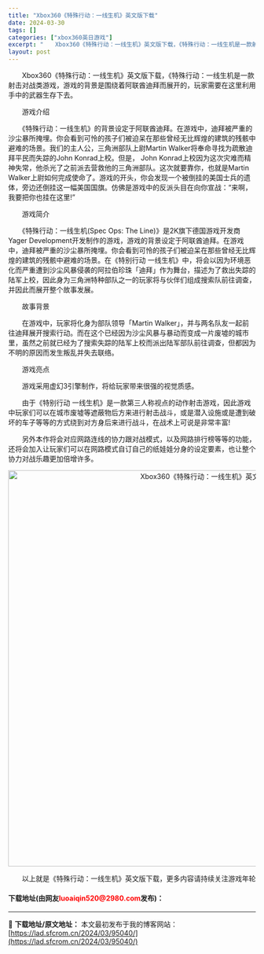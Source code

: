 ```yaml
---
title: "Xbox360《特殊行动：一线生机》英文版下载"
date: 2024-03-30
tags: []
categories: ["xbox360英日游戏"]
excerpt: "　　Xbox360《特殊行动：一线生机》英文版下载，《特殊行动：一线生机是一款射击对战类游戏，游戏的背景是围绕着阿联酋迪拜而展开的，玩家需要在这里利用手中的武器生存下去。 　　游戏介绍 　　《特殊行动：一线生机》的背景设定于阿联酋迪拜。在游戏中，迪拜被严重的沙尘暴所掩埋。你会看到可怜的孩子们被迫呆在&hellip;"
layout: post
---
```


 <p>　　Xbox360《特殊行动：一线生机》英文版下载，《特殊行动：一线生机是一款射击对战类游戏，游戏的背景是围绕着阿联酋迪拜而展开的，玩家需要在这里利用手中的武器生存下去。</p> <p>　　游戏介绍</p> <p>　　《特殊行动：一线生机》的背景设定于阿联酋迪拜。在游戏中，迪拜被严重的沙尘暴所掩埋。你会看到可怜的孩子们被迫呆在那些曾经无比辉煌的建筑的残骸中避难的场景。我们的主人公，三角洲部队上尉Martin Walker将奉命寻找为疏散迪拜平民而失踪的John Konrad上校。但是， John Konrad上校因为这次灾难而精神失常，他杀光了之前派去营救他的三角洲部队。这次就要靠你，也就是Martin Walker上尉如何完成使命了。游戏的开头，你会发现一个被倒挂的美国士兵的遗体，旁边还倒挂这一幅美国国旗。仿佛是游戏中的反派头目在向你宣战：&ldquo;来啊，我要把你也挂在这里!&rdquo;</p> <p>　　游戏简介</p> <p>　　《特殊行动：一线生机(Spec Ops: The Line)》是2K旗下德国游戏开发商Yager Development开发制作的游戏，游戏的背景设定于阿联酋迪拜。在游戏中，迪拜被严重的沙尘暴所掩埋。你会看到可怜的孩子们被迫呆在那些曾经无比辉煌的建筑的残骸中避难的场景。在《特别行动 一线生机》中，将会以因为环境恶化而严重遭到沙尘风暴侵袭的阿拉伯珍珠「迪拜」作为舞台，描述为了救出失踪的陆军上校，因此身为三角洲特种部队之一的玩家将与伙伴们组成搜索队前往调查，并因此而展开整个故事发展。</p> <p>　　故事背景</p> <p>　　在游戏中，玩家将化身为部队领导「Martin Walker」，并与两名队友一起前往迪拜展开搜索行动。而在这个已经因为沙尘风暴与暴动而变成一片废墟的城市里，虽然之前就已经为了搜索失踪的陆军上校而派出陆军部队前往调查，但都因为不明的原因而发生叛乱并失去联络。</p> <p>　　游戏亮点</p> <p>　　游戏采用虚幻3引擎制作，将给玩家带来很强的视觉质感。</p> <p>　　由于《特别行动 一线生机》是一款第三人称视点的动作射击游戏，因此游戏中玩家们可以在城市废墟等遮蔽物后方来进行射击战斗，或是潜入设施或是遭到破坏的车子等等的方式绕到对方身后来进行战斗，在战术上可说是非常丰富!</p> <p>　　另外本作将会对应网路连线的协力跟对战模式，以及网路排行榜等等的功能，还将会加入让玩家们可以在网路模式自订自己的纸娃娃分身的设定要素，也让整个协力对战乐趣更加倍增许多。</p> <p align="center"><img align="" border="0" src="https://lad.sfcrom.cn/wp-content/uploads/2024/03/20240330_6607d4a8caf0f.jpg" width="806" alt="Xbox360《特殊行动：一线生机》英文版下载" /></p> <p>　　以上就是《特殊行动：一线生机》英文版下载，更多内容请持续关注游戏年轮</p> <p><h4>下载地址(由网友<font color="red">luoaiqin520@2980.com</font>发布)：</h4></p> 

---
📖 **下载地址/原文地址：** 本文最初发布于我的博客网站：[https://lad.sfcrom.cn/2024/03/95040/](https://lad.sfcrom.cn/2024/03/95040/)
